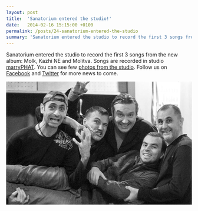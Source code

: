 ```yaml
---
layout: post
title:  'Sanatorium entered the studio!'
date:   2014-02-16 15:15:00 +0100
permalink: /posts/24-sanatorium-entered-the-studio
summary: 'Sanatorium entered the studio to record the first 3 songs from the new album: Molk, Kazhi NE and Molitva. Songs are recorded in studio marryPHAT ....'
---
```


<p>Sanatorium entered the studio to record the first 3 songs from the new album: Molk, Kazhi NE and Molitva. Songs are recorded in studio <a href="https://www.facebook.com/pages/marryPHAT-studio/206779656003272" title="marryPHAT studio">marryPHAT</a>. You can see few <a href="https://www.facebook.com/sanatoriumband.profil/media_set?set=a.714000425297810.1073741826.100000635783616&amp;type=1" title="Photos from studio">photos from the studio</a>. Follow us on <a href="https://www.facebook.com/sanatoriumband.profil" title="Sanatorium Facebook">Facebook</a> and <a href="https://twitter.com/SanatoriumMK" title="Sanatorium Twitter">Twitter</a> for more news to come.</p><p><img src="/uploads/attachment/sanatorium_studio_2014.jpeg" title="Sanatorium in studio" alt="Sanatorium in studio" /></p>
